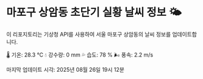 
# 마포구 상암동 초단기 실황 날씨 정보 🌤️

이 리포지토리는 기상청 API를 사용하여 서울 마포구 상암동의 날씨 정보를 업데이트합니다. 

🌡️ 기온: 28.3 ℃
💧 강수량: 0 mm
💦 습도: 78 %
🌬️ 풍속: 2.2 m/s

마지막 업데이트 시각: 2025년 08월 26일 19시 12분    
